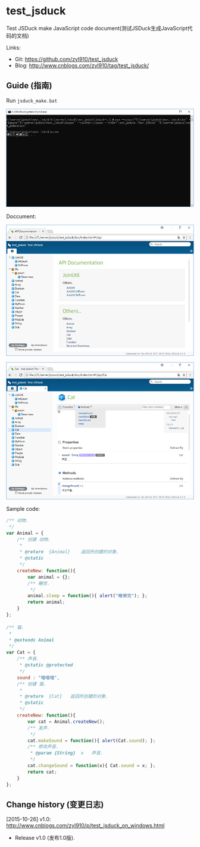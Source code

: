 # test_jsduck

Test JSDuck make JavaScript code document(测试JSDuck生成JavaScript代码的文档)

Links:

* Git:	https://github.com/zyl910/test_jsduck
* Blog:	http://www.cnblogs.com/zyl910/tag/test_jsduck/

## Guide (指南)

Run `jsduck_make.bat`

![img_bat](images_md/img_bat.png "img_bat")

Doccument:

![img_home](images_md/img_home.png "img_home")

![img_cat](images_md/img_cat.png "img_cat")

Sample code:

```JavaScript
/** 动物.
 */
var Animal = {
	/** 创建 动物.
	 *
	 * @return  {Animal}	返回所创建的对象.
	 * @static
	 */
	createNew: function(){
		var animal = {};
		/** 睡觉.
		 */
		animal.sleep = function(){ alert("睡懒觉"); };
		return animal;
	}
};

/** 猫.
 *
 * @extends Animal
 */
var Cat = {
	/** 声音.
	 * @static @protected
	 */
	sound : "喵喵喵",
	/** 创建 猫.
	 *
	 * @return  {Cat}	返回所创建的对象.
	 * @static
	 */
	createNew: function(){
		var cat = Animal.createNew();
		/** 发声.
		 */
		cat.makeSound = function(){ alert(Cat.sound); };
		/** 修改声音.
		 * @param {String}	x	声音.
		 */
		cat.changeSound = function(x){ Cat.sound = x; };
		return cat;
	}
};

```


## Change history (变更日志)

[2015-10-26] v1.0: http://www.cnblogs.com/zyl910/p/test_jsduck_on_windows.html

* Release v1.0 (发布1.0版).
